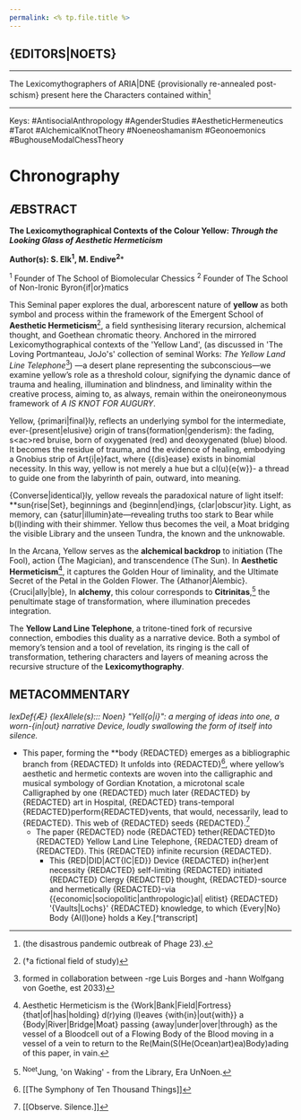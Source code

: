 ```yaml
---
permalink: <% tp.file.title %>
---
```


## {EDITORS|NOETS}
---

The Lexicomythographers of ARIA|DNE {provisionally re-annealed post-schism} present here the Characters contained within[^disaster]

---


Keys: 
#AntisocialAnthropology #AgenderStudies #AestheticHermeneutics  #Tarot #AlchemicalKnotTheory #Noeneoshamanism #Geonoemonics #BughouseModalChessTheory







# Chronography


[^a]: [[Attachment- MIKKÆLANGELOVS_DAVID-painter_of_Minerva_Fighting_Herself.pdf]] - <sup>Noet</sup>Borges, 1994.
[^S]: Transfeminine Founder of Biomolecular Chessics and inventor of Hivehouse Chess, now known to possess Hermetic Memory. Source: [[THE GRIMOIRE OF SELENA ELK]] 
[^M]:The only Cis male of our subsequent cast of self-generating Characters, then known to possess Quantum Prophecy. Inventor of the infamous Fare Well Device[^fwd] Source: [[THE LAB CODEX OF MYO ENDIVE]], 2022.

[^fwd]:a D-(shaped) Vice[^d], which may be attached to any {art{work}|object}
[^d]:Designed to collapse potentiality into Objecthood via mitred observer saturation,[^eff] 
[^eff]:Effectively stripping all things of future[^fut] multiplicity. Its first use[^mm] {in ERA_Æ} is yet to be recorded by the inventor
[^mm]:On a painting once thought to be by Jacques-Louis David, then titled 'Minerva Fighting Mars'[^now]
[^now]:But now known to the Society, thanks to the work of Elk and Endive, to be more accurately named *'Minerva Fighting Herself'*[^her]
[^her]:The final endpoint, a harrowing picture of its origin, depicting Mars succumbing to bulimia, before a date with Minerva (not pictured at all[^a])



## **ÆBSTRACT**

**The Lexicomythographical Contexts of the Colour Yellow: 
*Through the Looking Glass of Aesthetic Hermeticism***

**Author(s): S. Elk<sup>1</sup>, M. Endive<sup>2</sup>***

<sup>1</sup> Founder of The School of Biomolecular Chessics
<sup>2</sup> Founder of The School of Non-Ironic Byron{if|or}matics


This Seminal paper explores the dual, arborescent nature of **yellow** as both symbol and process within the framework of the Emergent School of **Aesthetic Hermeticism**[^†], a field synthesising literary recursion, alchemical thought, and Goethean chromatic theory.
Anchored in the mirrored Lexicomythographical contexts of the 'Yellow Land', (as discussed in 'The Loving Portmanteau, JoJo's' collection of seminal Works: *The Yellow Land Line Telephone*[^jj]) —a desert plane representing the subconscious—we examine yellow’s role as a threshold colour, signifying the dynamic dance of trauma and healing, illumination and blindness, and liminality within the creative process, aiming to, as always, remain within the oneironeonymous framework of *A IS KNOT FOR AUGURY*.

Yellow, {primari|final}ly, reflects an underlying symbol for the intermediate, ever-{present|elusive} origin of trans{formation|genderism}: the fading, s\<ac>red bruise, born of oxygenated (red) and deoxygenated (blue) blood. 
It becomes the residue of trauma, and the evidence of healing, embodying a Gnobius strip of Art{i|e}fact, where {{dis}ease} exists in binomial necessity. In this way, yellow is not merely a hue but a cl(u){e{w}}- a thread to guide one from the labyrinth of pain, outward, into meaning.

{Converse|identical}ly, yellow reveals the paradoxical nature of light itself: **sun{rise|Set}, beginnings and {beginn|end}ings, {clar|obscur}ity. Light, as memory, can {satur|illumin}ate—revealing truths too stark to Bear while b(l)inding with their shimmer. Yellow thus becomes the veil, a Moat bridging the visible Library and the unseen Tundra, the known and the unknowable.

In the Arcana, Yellow serves as the **alchemical backdrop** to initiation (The Fool), action (The Magician), and transcendence (The Sun). In **Aesthetic Hermeticism**[^AH], it captures the Golden Hour of liminality, and the Ultimate Secret of the Petal in the Golden Flower. The {Athanor|Alembic}. {Cruci|ally|ble}, In **alchemy**, this colour corresponds to **Citrinitas**,[^Jung] the penultimate stage of transformation, where illumination precedes integration.

The **Yellow Land Line Telephone**, a tritone-tined fork of recursive connection, embodies this duality as a narrative device. Both a symbol of memory’s tension and a tool of revelation, its ringing is the call of transformation, tethering characters and layers of meaning across the recursive structure of the **Lexicomythography**.

## METACOMMENTARY

*lexDef{Æ} {lexAllele(s)::: Noen} "Yell{o|i}": a merging of ideas into one, a worn-{in|out} narrative Device, loudly swallowing the form of itself into silence.*

* This paper, forming the **body {REDACTED} emerges as a bibliographic branch from {REDACTED} It unfolds into {REDACTED}[^io], where yellow’s aesthetic and hermetic contexts are woven into the calligraphic and musical symbology of Gordian Knotation, a microtonal scale Calligraphed by one {REDACTED} much later {REDACTED} by {REDACTED} art in Hospital, {REDACTED} trans-temporal {REDACTED}perform{REDACTED}vents, that would, necessarily, lead to {REDACTED}. This web of {REDACTED} seeds {REDACTED}.[^u]
  * The paper {REDACTED} node {REDACTED} tether{REDACTED}to {REDACTED} Yellow Land Line Telephone, {REDACTED} dream of {REDACTED}. This {REDACTED} infinite recursion {REDACTED}.
    * This {RED|DID|ACT{IC|ED}} Device {REDACTED} in{her}ent necessity {REDACTED} self-limiting {REDACTED} initiated {REDACTED} Clergy {REDACTED} thought, {REDACTED}-source and hermetically {REDACTED}-via {{economic|sociopolitic|anthropologic}al| elitist} {REDACTED} '{Vaults|Lochs}' {REDACTED} knowledge, to which {Every|No} Body {Al(l)one} holds a Key.[^transcript]

[^†]: (†a fictional field of study)
[^jj]:formed in collaboration between -rge Luis Borges and -hann Wolfgang von Goethe, est 2033)

[^AH]: Aesthetic Hermeticism is the {Work|Bank|Field|Fortress} {that|of|has|holding} d(r)ying (l)eaves {with{in}|out{with}} a {Body|River|Bridge|Moat} passing {away|under|over|through} as the vessel of a Bloodcell out of a Flowing Body of the Blood moving in a vessel of a vein to return to the Re(Main(S(He(Ocean)art)ea)Body)ading of this paper, in vain.


[^io]: [[The Symphony of Ten Thousand Things]]
[^u]:  [[Observe. Silence.]]
[^Jung]: <sup>Noet</sup>Jung, 'on Waking' - from the Library, Era UnNoen.
[^disaster]: (the disastrous pandemic outbreak of Phage 23). 